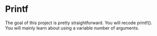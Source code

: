 # Printf
The goal of this project is pretty straightforward. You will recode printf().
You will mainly learn about using a variable number of arguments.
